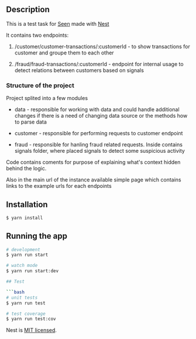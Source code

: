 
  ## Description

This is a test task for [Seen](https://seen.com/) made with [Nest](https://github.com/nestjs/nest)

It contains two endpoints:

1. /customer/customer-transactions/:customerId - to show transactions for customer and groupe them to each other

2. /fraud/fraud-transactions/:customerId - endpoint for internal usage to detect relations between customers based on signals


### Structure of the project

Project splited into a few modules

- data - responsible for working with data and could handle additional changes if there is a need of changing data source or the methods how to parse data

- customer - responsible for performing requests to customer endpoint

- fraud - responsible for hanling fraud related requests. Inside contains signals folder, where placed signals to detect some suspicious activity


Code contains coments for purpose of explaining what's context hidden behind the logic.

Also in the main url of the instance available simple page which contains links to the example urls for each endpoints

## Installation

```bash
$ yarn install
```

## Running the app

```bash
# development
$ yarn run start

# watch mode
$ yarn run start:dev

## Test

```bash
# unit tests
$ yarn run test

# test coverage
$ yarn run test:cov
```

Nest is [MIT licensed](LICENSE).
